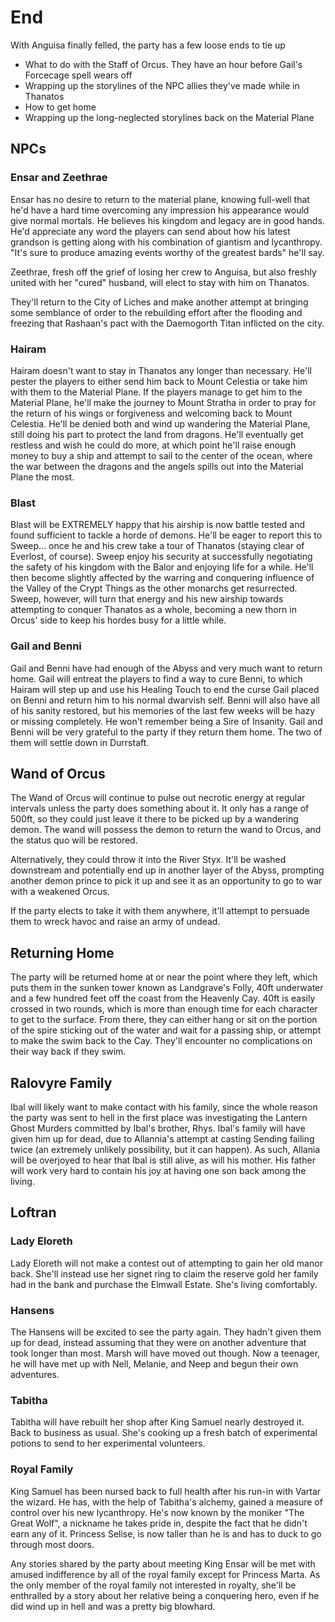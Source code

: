 # End
With Anguisa finally felled, the party has a few loose ends to tie up
* What to do with the Staff of Orcus. They have an hour before Gail's Forcecage spell wears off
* Wrapping up the storylines of the NPC allies they've made while in Thanatos
* How to get home
* Wrapping up the long-neglected storylines back on the Material Plane

## NPCs

### Ensar and Zeethrae
Ensar has no desire to return to the material plane, knowing full-well that he'd have a hard time overcoming any impression his appearance would give normal mortals. He believes his kingdom and legacy are in good hands. He'd appreciate any word the players can send about how his latest grandson is getting along with his combination of giantism and lycanthropy. "It's sure to produce amazing events worthy of the greatest bards" he'll say.

Zeethrae, fresh off the grief of losing her crew to Anguisa, but also freshly united with her "cured" husband, will elect to stay with him on Thanatos.

They'll return to the City of Liches and make another attempt at bringing some semblance of order to the rebuilding effort after the flooding and freezing that Rashaan's pact with the Daemogorth Titan inflicted on the city.

### Hairam
Hairam doesn't want to stay in Thanatos any longer than necessary. He'll pester the players to either send him back to Mount Celestia or take him with them to the Material Plane. If the players manage to get him to the Material Plane, he'll make the journey to Mount Stratha in order to pray for the return of his wings or forgiveness and welcoming back to Mount Celestia. He'll be denied both and wind up wandering the Material Plane, still doing his part to protect the land from dragons. He'll eventually get restless and wish he could do more, at which point he'll raise enough money to buy a ship and attempt to sail to the center of the ocean, where the war between the dragons and the angels spills out into the Material Plane the most.

### Blast
Blast will be EXTREMELY happy that his airship is now battle tested and found sufficient to tackle a horde of demons. He'll be eager to report this to Sweep... once he and his crew take a tour of Thanatos (staying clear of Everlost, of course). Sweep enjoy his security at successfully negotiating the safety of his kingdom with the Balor and enjoying life for a while. He'll then become slightly affected by the warring and conquering influence of the Valley of the Crypt Things as the other monarchs get resurrected. Sweep, however, will turn that energy and his new airship towards attempting to conquer Thanatos as a whole, becoming a new thorn in Orcus' side to keep his hordes busy for a little while.

### Gail and Benni
Gail and Benni have had enough of the Abyss and very much want to return home. Gail will entreat the players to find a way to cure Benni, to which Hairam will step up and use his Healing Touch to end the curse Gail placed on Benni and return him to his normal dwarvish self. Benni will also have all of his sanity restored, but his memories of the last few weeks will be hazy or missing completely. He won't remember being a Sire of Insanity. Gail and Benni will be very grateful to the party if they return them home. The two of them will settle down in Durrstaft.

## Wand of Orcus
The Wand of Orcus will continue to pulse out necrotic energy at regular intervals unless the party does something about it. It only has a range of 500ft, so they could just leave it there to be picked up by a wandering demon. The wand will possess the demon to return the wand to Orcus, and the status quo will be restored.

Alternatively, they could throw it into the River Styx. It'll be washed downstream and potentially end up in another layer of the Abyss, prompting another demon prince to pick it up and see it as an opportunity to go to war with a weakened Orcus.

If the party elects to take it with them anywhere, it'll attempt to persuade them to wreck havoc and raise an army of undead.

## Returning Home
The party will be returned home at or near the point where they left, which puts them in the sunken tower known as Landgrave's Folly, 40ft underwater and a few hundred feet off the coast from the Heavenly Cay. 40ft is easily crossed in two rounds, which is more than enough time for each character to get to the surface. From there, they can either hang or sit on the portion of the spire sticking out of the water and wait for a passing ship, or attempt to make the swim back to the Cay. They'll encounter no complications on their way back if they swim.

## Ralovyre Family
Ibal will likely want to make contact with his family, since the whole reason the party was sent to hell in the first place was investigating the Lantern Ghost Murders committed by Ibal's brother, Rhys. Ibal's family will have given him up for dead, due to Allannia's attempt at casting Sending failing twice (an extremely unlikely possibility, but it can happen). As such, Allania will be overjoyed to hear that Ibal is still alive, as will his mother. His father will work very hard to contain his joy at having one son back among the living.

## Loftran

### Lady Eloreth
Lady Eloreth will not make a contest out of attempting to gain her old manor back. She'll instead use her signet ring to claim the reserve gold her family had in the bank and purchase the Elmwall Estate. She's living comfortably.

### Hansens
The Hansens will be excited to see the party again. They hadn't given them up for dead, instead assuming that they were on another adventure that took longer than most. Marsh will have moved out though. Now a teenager, he will have met up with Nell, Melanie, and Neep and begun their own adventures.

### Tabitha
Tabitha will have rebuilt her shop after King Samuel nearly destroyed it. Back to business as usual. She's cooking up a fresh batch of experimental potions to send to her experimental volunteers.

### Royal Family
King Samuel has been nursed back to full health after his run-in with Vartar the wizard. He has, with the help of Tabitha's alchemy, gained a measure of control over his new lycanthropy. He's now known by the moniker "The Great Wolf", a nickname he takes pride in, despite the fact that he didn't earn any of it. Princess Selise, is now taller than he is and has to duck to go through most doors.

Any stories shared by the party about meeting King Ensar will be met with amused indifference by all of the royal family except for Princess Marta. As the only member of the royal family not interested in royalty, she'll be enthralled by a story about her relative being a conquering hero, even if he did wind up in hell and was a pretty big blowhard.
